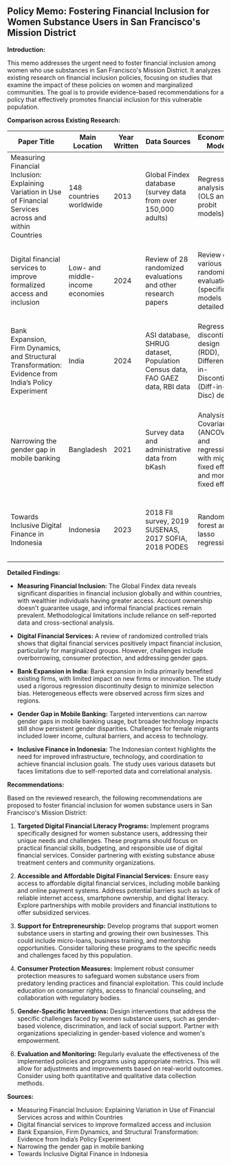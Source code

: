 ## Policy Memo: Fostering Financial Inclusion for Women Substance Users in San Francisco's Mission District

**Introduction:**

This memo addresses the urgent need to foster financial inclusion among women who use substances in San Francisco's Mission District.  It analyzes existing research on financial inclusion policies, focusing on studies that examine the impact of these policies on women and marginalized communities. The goal is to provide evidence-based recommendations for a policy that effectively promotes financial inclusion for this vulnerable population.

**Comparison across Existing Research:**

| Paper Title                                                                                             | Main Location                                      | Year Written | Data Sources                                                                                                                                                                                          | Econometric Models                                                                                             | Alignment/Difference with Other Papers                                                                                                                                                              |
|---------------------------------------------------------------------------------------------------------|----------------------------------------------------|--------------|----------------------------------------------------------------------------------------------------------------------------------------------------------------------------------------------------|----------------------------------------------------------------------------------------------------------|----------------------------------------------------------------------------------------------------------------------------------------------------------------------------------------------------|
| Measuring Financial Inclusion: Explaining Variation in Use of Financial Services across and within Countries | 148 countries worldwide                               | 2013         | Global Findex database (survey data from over 150,000 adults)                                                                                                                                      | Regression analysis (OLS and probit models)                                                                    | Aligns with existing research on disparities; provides more detailed analysis of within-country variations and identifies previously uncaptured barriers.                                                 |
| Digital financial services to improve formalized access and inclusion                                     | Low- and middle-income economies                     | 2024         | Review of 28 randomized evaluations and other research papers                                                                                                                                       | Review of various randomized evaluations (specific models not detailed)                                         | Supports positive impact of digital services; highlights need for further research on overborrowing, consumer protection, and gender-specific issues.                                                    |
| Bank Expansion, Firm Dynamics, and Structural Transformation: Evidence from India’s Policy Experiment       | India                                               | 2024         | ASI database, SHRUG dataset, Population Census data, FAO GAEZ data, RBI data                                                                                                                      | Regression discontinuity design (RDD), Difference-in-Discontinuity (Diff-in-Disc) design                       | Aligns with benefits of financial inclusion but highlights limited impact on new firms and innovation, contrasting with some studies showing greater firm dynamism.                                      |
| Narrowing the gender gap in mobile banking                                                              | Bangladesh                                          | 2021         | Survey data and administrative data from bKash                                                                                                                                                     | Analysis of Covariance (ANCOVA) and regressions with migrant fixed effects and month fixed effects             | Highlights potential to narrow gender gaps but shows persistence of gaps in broader technology impacts, contrasting with some optimism in other papers about automatic equalization of impacts. |
| Towards Inclusive Digital Finance in Indonesia                                                            | Indonesia                                           | 2023         | 2018 FII survey, 2019 SUSENAS, 2017 SOFIA, 2018 PODES                                                                                                                                              | Random forest and lasso regression                                                                            | Highlights need for more evidence from Southeast Asia; identifies promising areas for future research and policy innovation.                                                                            |


**Detailed Findings:**

* **Measuring Financial Inclusion:**  The Global Findex data reveals significant disparities in financial inclusion globally and within countries, with wealthier individuals having greater access.  Account ownership doesn't guarantee usage, and informal financial practices remain prevalent. Methodological limitations include reliance on self-reported data and cross-sectional analysis.

* **Digital Financial Services:**  A review of randomized controlled trials shows that digital financial services positively impact financial inclusion, particularly for marginalized groups. However, challenges include overborrowing, consumer protection, and addressing gender gaps.

* **Bank Expansion in India:**  Bank expansion in India primarily benefited existing firms, with limited impact on new firms or innovation.  The study used a rigorous regression discontinuity design to minimize selection bias. Heterogeneous effects were observed across firm sizes and regions.

* **Gender Gap in Mobile Banking:**  Targeted interventions can narrow gender gaps in mobile banking usage, but broader technology impacts still show persistent gender disparities.  Challenges for female migrants included lower income, cultural barriers, and access to technology.

* **Inclusive Finance in Indonesia:**  The Indonesian context highlights the need for improved infrastructure, technology, and coordination to achieve financial inclusion goals.  The study uses various datasets but faces limitations due to self-reported data and correlational analysis.


**Recommendations:**

Based on the reviewed research, the following recommendations are proposed to foster financial inclusion for women substance users in San Francisco's Mission District:

1. **Targeted Digital Financial Literacy Programs:** Implement programs specifically designed for women substance users, addressing their unique needs and challenges.  These programs should focus on practical financial skills, budgeting, and responsible use of digital financial services.  Consider partnering with existing substance abuse treatment centers and community organizations.

2. **Accessible and Affordable Digital Financial Services:**  Ensure easy access to affordable digital financial services, including mobile banking and online payment systems.  Address potential barriers such as lack of reliable internet access, smartphone ownership, and digital literacy.  Explore partnerships with mobile providers and financial institutions to offer subsidized services.

3. **Support for Entrepreneurship:**  Develop programs that support women substance users in starting and growing their own businesses.  This could include micro-loans, business training, and mentorship opportunities.  Consider tailoring these programs to the specific needs and challenges faced by this population.

4. **Consumer Protection Measures:**  Implement robust consumer protection measures to safeguard women substance users from predatory lending practices and financial exploitation.  This could include education on consumer rights, access to financial counseling, and collaboration with regulatory bodies.

5. **Gender-Specific Interventions:**  Design interventions that address the specific challenges faced by women substance users, such as gender-based violence, discrimination, and lack of social support.  Partner with organizations specializing in gender-based violence and women's empowerment.

6. **Evaluation and Monitoring:**  Regularly evaluate the effectiveness of the implemented policies and programs using appropriate metrics.  This will allow for adjustments and improvements based on real-world outcomes.  Consider using both quantitative and qualitative data collection methods.


**Sources:**

* Measuring Financial Inclusion: Explaining Variation in Use of Financial Services across and within Countries
* Digital financial services to improve formalized access and inclusion
* Bank Expansion, Firm Dynamics, and Structural Transformation: Evidence from India’s Policy Experiment
* Narrowing the gender gap in mobile banking
* Towards Inclusive Digital Finance in Indonesia

